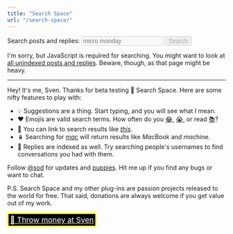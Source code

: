 ```yaml
---
title: "Search Space"
url: "/search-space/"
---
```


<link href="./posts-and-replies/" rel="prefetch" />

<form id="search-space-form" role="search">
  <p>
    <label for="q">Search posts and replies:</label>
    <input type="search" name="q" id="q" placeholder="micro monday" disabled list="search-space-suggestions" />
    <button disabled>Search</button>
  </p>

  <datalist id="search-space-suggestions">&nbsp;</datalist>
</form>

<p id="search-space-info"></p>

<noscript>
  <p>I'm sorry, but JavaScript is required for searching. You might want to look at <a href="./posts-and-replies/">all unindexed posts and replies</a>. Beware, though, as that page might be heavy.</p>
</noscript>

<hr />

<div id="search-space-results">
  <p>Hey! It's me, Sven. Thanks for beta testing 🔭 Search Space. Here are some nifty features to play with:</p>

  <ul>
    <li>💡 Suggestions are a thing. Start typing, and you will see what I mean.</li>
    <li>❤️ Emojis are valid search terms. How often do you <a href="?q=😂">😂</a>, <a href="?q=😭">😭</a>, or read <a href="?q=📚">📚</a>?</li>
    <li>🔗 You can link to search results like <a href="?q=this"><em>this</em></a>.</li>
    <li>🪆 Searching for <a href="?q=mac"><em>mac</em></a> will return results like <em>Mac</em>Book and <em>mac</em>hine.</li>
    <li>💬 Replies are indexed as well. Try searching people's usernames to find conversations you had with them.</li>
  </ul>

  <p>Follow <a href="https://micro.blog/sod">@sod</a> for updates and <a href="https://micro.blog/sod/13396481">puppies</a>. Hit me up if you find any bugs or want to chat.</p>
  <p>P.S. Search Space and my other plug-ins are passion projects released to the world for free. That said, donations are always welcome if you get value out of my work.</p>
  <p><a href="https://dahlstrand.net/donate/" id="throw-money-at-sven">💸 Throw money at Sven</a></p>
</div>

<script src="https://cdn.jsdelivr.net/npm/minisearch@5.0.0/dist/umd/index.min.js"></script>
<script>
  const query = (() => {
    const queryElement = document.querySelector('#q');
    const parameter = (new URL(document.location)).searchParams.get('q');
    const disabledElements = document.querySelectorAll('#search-space-form :disabled');

    queryElement.value = parameter;
    disabledElements.forEach(e => { e.disabled = false; });

    return {
      element: queryElement,
      parameter: parameter,
      parameterIsPresent: parameter?.length > 0
    };
  })();

  document.querySelector('#search-space-results').addEventListener('click', event => {
    const linkElement = event.target;
    const url = linkElement.getAttribute('href');

    if (url?.includes('conversation.js')) {
      event.preventDefault();

      fetch(url)
        .then(response => response.json())
        .then(conversation => {
          linkElement.setAttribute('href', conversation.home_page_url);
          window.location.href = conversation.home_page_url;
        })
        .catch((error) => {
          linkElement.innerHTML = `<del>${linkElement.innerText}</del>`;
        });
    }
  });

  const startSuggesting = (index) => {
    query.element.addEventListener('input', _ => {
      let options = '';

      if (query.element.value.length > 0) {
        options = index.autoSuggest(query.element.value).map(item => `<option>${item.suggestion}</option>`);
      }

      document.querySelector('#search-space-suggestions').innerHTML = options;
    });
  };

  const inform = message => document.querySelector('#search-space-info').innerText = message;

  const start = performance.now();

  inform('Indexing…');

  fetch('./posts-and-replies/')
    .then(response => response.text())
    .then(html => {
      const parser = new DOMParser();
      const doc = parser.parseFromString(html, 'text/html');

      const articles = [...doc.querySelectorAll('article')].map((article, id) => {
        return {
          id: id,
          title:article.querySelector('h2').textContent,
          text: article.querySelector('p').textContent,
          permalink: article.querySelector('time > a').href,
          timelinelink: article.querySelector('article > a').href,
          date: article.querySelector('time').textContent
        };
      });

      const miniSearch = new MiniSearch({
        fields: ['title', 'text'],
        storeFields: ['title', 'text', 'permalink', 'timelinelink', 'date']
      });

      miniSearch.addAll(articles);

      inform(`${miniSearch._documentCount} posts and replies indexed.`);

      if (query.parameterIsPresent) {
        const results = miniSearch.search(query.parameter, { prefix: true, combineWith: 'AND' });

        document.querySelector('#search-space-results').innerHTML = results.map(hit => {
          const title = hit.title.length > 0 ? `<strong>${hit.title}</strong> ` : '';
          return `<article><p>${title}${hit.text}</p><p><a href="${hit.permalink}">${hit.date}</a> · <a href="${hit.timelinelink}">Conversation</a></p></article>`;
        }).join('<hr />');

        const duration = (performance.now() - start) / 1000;
        inform(`${results.length} results (${ duration.toFixed(2) } seconds)`);
      }

      startSuggesting(miniSearch);
    })
    .catch(err => {
      inform("⚠️ I'm sorry, something bad happened. Please, check the logs.");
      console.warn('Something went wrong.', err);
    });
</script>

<style>
  #search-space-form input,
  #search-space-form button {
    font-size: 1em;
  }

  #throw-money-at-sven {
    display:inline-block;border: solid 0.2em yellow;border-radius:2px;background:black; color:white;padding:0.2em;font-size:1.23em;
  }
</style>

